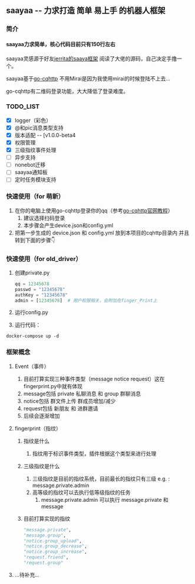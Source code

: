 ## saayaa -- 力求打造 简单 易上手 的机器人框架



### 简介

#### **saayaa力求简单，核心代码目前只有150行左右**

saayaa灵感源于好友[jerrita的saaya框架](https://github.com/jerrita/saaya) 阅读了大佬的源码，自己决定手撸一个。

saayaa基于[go-cqhttp](https://github.com/Mrs4s/go-cqhttp) 不用Mirai是因为我使用mirai的时候登陆不上去...

go-cqhttp有二维码登录功能，大大降低了登录难度。

### TODO_LIST

- [x] logger（彩色）
- [x]  @和pic消息类型支持
- [x] 版本适配 -- [v1.0.0-beta4
- [x] 权限管理
- [x] 三级指纹事件处理
- [ ] 异步支持
- [ ] nonebot迁移
- [ ] saayaa通知板
- [ ] 定时任务模块支持

### 快速使用（for 萌新）

1. 在你的电脑上使用go-cqhttp登录你的qq（参考[go-cqhttp官网教程](https://github.com/Mrs4s/go-cqhttp)）
   1. 建议选择扫码登录
   2. 本步骤会产生device.json和config.yml
2. 把第一步生成的 device.json 和 config.yml 放到本项目的cqhttp目录内 并且转到下面的步骤👇

### 快速使用（for old_driver）

1. 创建private.py

   ```python
   qq = 12345678
   passwd = "12345678"
   authKey = "12345678"
   admin = [12345678]  # 用户权限相关，会附加在finger_Print上
   ```

2. 运行config.py

3. 运行代码：

```
docker-compose up -d
```

### 框架概念

1. Event（事件）
   1. 目前打算实现三种事件类型（message notice request）这在fingerprint.py中就有体现
   2. message包括 private 私聊消息 和 group 群聊消息
   3. notice包括 群文件上传 群成员增加/减少
   4. request包括 新朋友 和 进群邀请
   5. 后续会逐渐增加

2. fingerprint（指纹）
   1. 指纹是什么
      
      1. 指纹用于标识事件类型，插件根据这个类型来进行处理
      
   2. 三级指纹是什么
      1. 三级指纹是目前的指纹系统，目前最长的指纹只有三级 e.g. : message.private.admin
      2. 高等级的指纹可以去执行低等级指纹的任务
         1. message.private.admin 可以执行 message.private 和 message
      
   3. 目前打算实现的指纹

      ```python
      "message.private",
      "message.group",
      "notice.group_upload",
      "notice.group_decrease",
      "notice.group_increase",
      "request.friend",
      "request.group"
      
      ```
2. ...待补充...